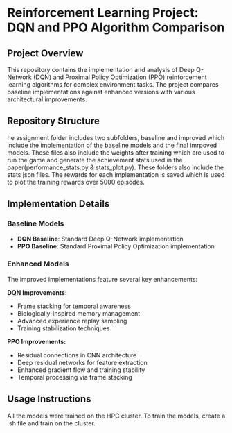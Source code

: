 # Reinforcement Learning Project: DQN and PPO Algorithm Comparison

## Project Overview

This repository contains the implementation and analysis of Deep Q-Network (DQN) and Proximal Policy Optimization (PPO) reinforcement learning algorithms for complex environment tasks. The project compares baseline implementations against enhanced versions with various architectural improvements.

## Repository Structure
he assignment folder includes two subfolders, baseline and improved which include the implementation of the baseline models and the final imrpoved models. These files also include the weights after training which are used to run the game and generate the achievement stats used in the paper(performance_stats.py & stats_plot.py). These folders also include the stats json files. The rewards for each implementation is saved which is used to plot the training rewards over 5000 episodes.

## Implementation Details

### Baseline Models
- **DQN Baseline**: Standard Deep Q-Network implementation
- **PPO Baseline**: Standard Proximal Policy Optimization implementation

### Enhanced Models
The improved implementations feature several key enhancements:

**DQN Improvements:**
- Frame stacking for temporal awareness
- Biologically-inspired memory management
- Advanced experience replay sampling
- Training stabilization techniques

**PPO Improvements:**
- Residual connections in CNN architecture
- Deep residual networks for feature extraction
- Enhanced gradient flow and training stability
- Temporal processing via frame stacking

## Usage Instructions
All the models were trained on the HPC cluster. To train the models, create a .sh file and train on the cluster.

